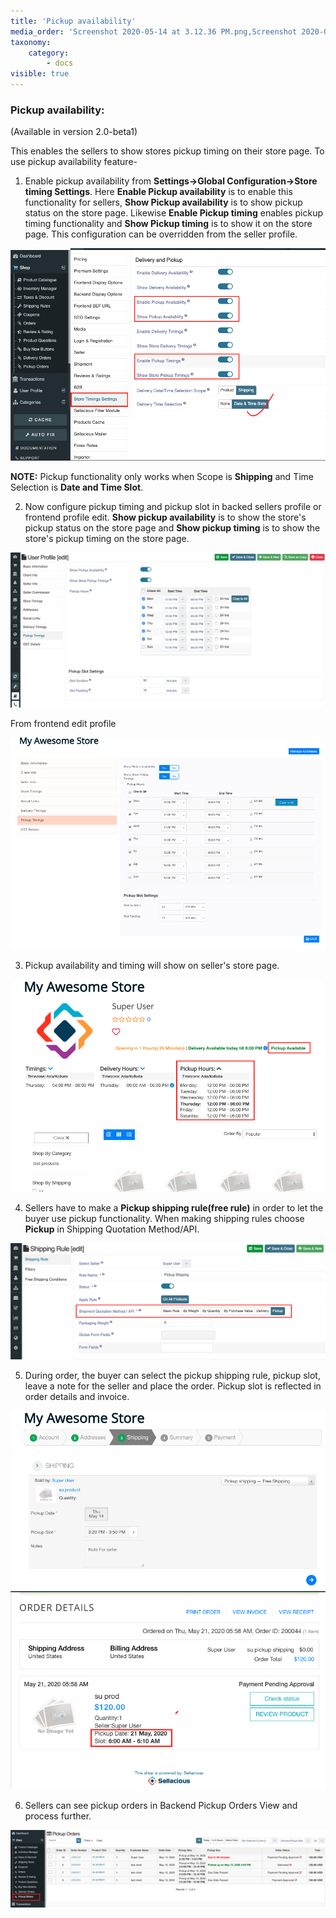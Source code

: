 ```yaml
---
title: 'Pickup availability'
media_order: 'Screenshot 2020-05-14 at 3.12.36 PM.png,Screenshot 2020-05-14 at 2.46.24 PM.png,Screenshot 2020-05-14 at 3.07.07 PM.png,Screenshot 2020-05-14 at 2.48.40 PM.png,Screenshot 2020-05-14 at 2.52.43 PM.png,Screenshot 2020-05-14 at 2.59.22 PM.png,Screenshot 2020-05-21 at 11.28.33 AM.png,Screenshot 2020-05-14 at 3.02.49 PM.png'
taxonomy:
    category:
        - docs
visible: true
---
```


### Pickup availability:
(Available in version 2.0-beta1)

This enables the sellers to show stores pickup timing on their store page. To use pickup availability feature-

1. Enable pickup availability from **Settings->Global Configuration->Store timing Settings**. Here **Enable Pickup availability** is to enable this functionality for sellers, **Show Pickup availability** is to show pickup status on the store page. Likewise **Enable Pickup timing** enables pickup timing functionality and **Show Pickup timing** is to show it on the store page. This configuration can be overridden from the seller profile.

![](Screenshot%202020-05-14%20at%203.12.36%20PM.png)

**NOTE:**  Pickup functionality only works when Scope is  **Shipping**  and Time Selection is **Date and Time Slot**.

2. Now configure pickup timing and pickup slot in backed sellers profile or frontend profile edit. **Show pickup availability** is to show the store's pickup status on the store page and **Show pickup timing** is to show the store's pickup timing on the store page.

![](Screenshot%202020-05-14%20at%202.46.24%20PM.png)

From frontend edit profile 

![](Screenshot%202020-05-14%20at%203.07.07%20PM.png)

3. Pickup availability and timing will show on seller's store page.

![](Screenshot%202020-05-14%20at%202.48.40%20PM.png)

4. Sellers have to make a **Pickup shipping rule(free rule)** in order to let the buyer use pickup functionality. When making shipping rules choose **Pickup** in Shipping Quotation Method/API.

![](Screenshot%202020-05-14%20at%202.52.43%20PM.png)

5. During order, the buyer can select the pickup shipping rule, pickup slot, leave a note for the seller and place the order. Pickup slot is reflected in order details and invoice.

![](Screenshot%202020-05-14%20at%202.59.22%20PM.png)
![](Screenshot%202020-05-21%20at%2011.28.33%20AM.png)

6. Sellers can see pickup orders in Backend Pickup Orders View and process further.

![](Screenshot%202020-05-14%20at%203.02.49%20PM.png)